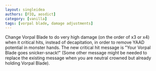 ```yaml
---
layout: singleidea
authors: [FIQ, aosdict]
category: [vanilla]
tags: [vorpal blade, damage adjustments]
---
```

Change Vorpal Blade to do very high damage (on the order of x3 or x4) when it critical hits, instead of decapitation, in order to remove YAAD potential in monster hands. The new critical hit message is "Your Vorpal Blade goes snicker-snack!" (Some other message might be needed to replace the existing message when you are neutral crowned but already holding Vorpal Blade).
